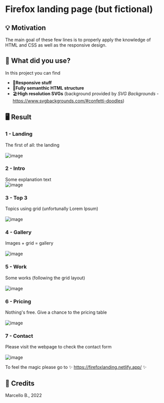 # Firefox landing page (but fictional)

## 💡 Motivation
The main goal of these few lines is to properly apply the knowledge of HTML and CSS as well as the responsive design.

## 🧩 What did you use?
In this project you can find

* 📱**Responsive stuff**
* 📜**Fully semanthic HTML structure**
* 🏖️**High resolution SVGs** (background provided by _SVG Backgrounds_ - https://www.svgbackgrounds.com/#confetti-doodles)

## 🖥️ Result
### 1 - Landing <br>
The first of all: the landing<br><br>
![image](https://user-images.githubusercontent.com/88407713/210366906-6b9e67d8-29ac-4696-bd64-f30c367823cf.png)

### 2 - Intro<br>
Some explanation text <br>
![image](https://user-images.githubusercontent.com/88407713/210367184-6dde240b-0af6-4de3-bcab-1d65ef11d514.png)

### 3 - Top 3 <br>
Topics using grid (unfortunally Lorem Ipsum)<br><br>
![image](https://user-images.githubusercontent.com/88407713/210367278-b612e744-ec39-43ac-8c66-b58c62b4e431.png)

### 4 - Gallery<br>
Images + grid = gallery<br><br>
![image](https://user-images.githubusercontent.com/88407713/210367389-36f34e74-28b4-4e22-bd9a-a24071c104d0.png)

### 5 - Work<br>
Some works (following the grid layout)<br><br>
![image](https://user-images.githubusercontent.com/88407713/210367450-e3891c09-e716-40b2-96af-92fc4930b200.png)

### 6 - Pricing<br>
Nothing's free. Give a chance to the pricing table<br><br>
![image](https://user-images.githubusercontent.com/88407713/210367492-01c6400f-db47-4285-a3de-c6bfb0944cb9.png)

### 7 - Contact 
Please visit the webpage to check the contact form<br><br>
![image](https://user-images.githubusercontent.com/88407713/210367559-3d4be224-4377-4bf6-b714-5427648dcaeb.png)


To feel the magic please go to ✨ https://firefoxlanding.netlify.app/ ✨

## 📌 Credits
Marcello B., 
2022
